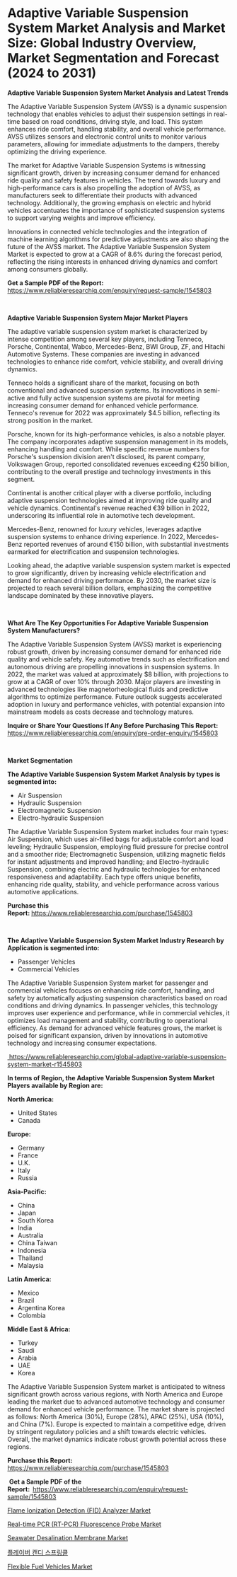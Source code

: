 <p><h1>Adaptive Variable Suspension System Market Analysis and Market Size: Global Industry Overview, Market Segmentation and Forecast (2024 to 2031)</h1></p><p><strong>Adaptive Variable Suspension System Market Analysis and Latest Trends</strong></p>
<p><p>The Adaptive Variable Suspension System (AVSS) is a dynamic suspension technology that enables vehicles to adjust their suspension settings in real-time based on road conditions, driving style, and load. This system enhances ride comfort, handling stability, and overall vehicle performance. AVSS utilizes sensors and electronic control units to monitor various parameters, allowing for immediate adjustments to the dampers, thereby optimizing the driving experience.</p><p>The market for Adaptive Variable Suspension Systems is witnessing significant growth, driven by increasing consumer demand for enhanced ride quality and safety features in vehicles. The trend towards luxury and high-performance cars is also propelling the adoption of AVSS, as manufacturers seek to differentiate their products with advanced technology. Additionally, the growing emphasis on electric and hybrid vehicles accentuates the importance of sophisticated suspension systems to support varying weights and improve efficiency.</p><p>Innovations in connected vehicle technologies and the integration of machine learning algorithms for predictive adjustments are also shaping the future of the AVSS market. The Adaptive Variable Suspension System Market is expected to grow at a CAGR of 8.6% during the forecast period, reflecting the rising interests in enhanced driving dynamics and comfort among consumers globally.</p></p>
<p><strong>Get a Sample PDF of the Report:&nbsp;</strong> <a href="https://www.reliableresearchiq.com/enquiry/request-sample/1545803?utm_campaign=99&utm_medium=2&utm_source=Github&utm_content=ia&utm_term=02112024&utm_id=adaptive-variable-suspension-system">https://www.reliableresearchiq.com/enquiry/request-sample/1545803</a></p>
<p>&nbsp;</p>
<p><strong>Adaptive Variable Suspension System Major Market Players</strong></p>
<p><p>The adaptive variable suspension system market is characterized by intense competition among several key players, including Tenneco, Porsche, Continental, Wabco, Mercedes-Benz, BWI Group, ZF, and Hitachi Automotive Systems. These companies are investing in advanced technologies to enhance ride comfort, vehicle stability, and overall driving dynamics.</p><p>Tenneco holds a significant share of the market, focusing on both conventional and advanced suspension systems. Its innovations in semi-active and fully active suspension systems are pivotal for meeting increasing consumer demand for enhanced vehicle performance. Tenneco's revenue for 2022 was approximately $4.5 billion, reflecting its strong position in the market.</p><p>Porsche, known for its high-performance vehicles, is also a notable player. The company incorporates adaptive suspension management in its models, enhancing handling and comfort. While specific revenue numbers for Porsche's suspension division aren't disclosed, its parent company, Volkswagen Group, reported consolidated revenues exceeding €250 billion, contributing to the overall prestige and technology investments in this segment.</p><p>Continental is another critical player with a diverse portfolio, including adaptive suspension technologies aimed at improving ride quality and vehicle dynamics. Continental's revenue reached €39 billion in 2022, underscoring its influential role in automotive tech development.</p><p>Mercedes-Benz, renowned for luxury vehicles, leverages adaptive suspension systems to enhance driving experience. In 2022, Mercedes-Benz reported revenues of around €150 billion, with substantial investments earmarked for electrification and suspension technologies.</p><p>Looking ahead, the adaptive variable suspension system market is expected to grow significantly, driven by increasing vehicle electrification and demand for enhanced driving performance. By 2030, the market size is projected to reach several billion dollars, emphasizing the competitive landscape dominated by these innovative players.</p></p>
<p>&nbsp;</p>
<p><strong>What Are The Key Opportunities For Adaptive Variable Suspension System Manufacturers?</strong></p>
<p><p>The Adaptive Variable Suspension System (AVSS) market is experiencing robust growth, driven by increasing consumer demand for enhanced ride quality and vehicle safety. Key automotive trends such as electrification and autonomous driving are propelling innovations in suspension systems. In 2022, the market was valued at approximately $8 billion, with projections to grow at a CAGR of over 10% through 2030. Major players are investing in advanced technologies like magnetorheological fluids and predictive algorithms to optimize performance. Future outlook suggests accelerated adoption in luxury and performance vehicles, with potential expansion into mainstream models as costs decrease and technology matures.</p></p>
<p><strong>Inquire or Share Your Questions If Any Before Purchasing This Report:</strong> <a href="https://www.reliableresearchiq.com/enquiry/pre-order-enquiry/1545803?utm_campaign=99&utm_medium=2&utm_source=Github&utm_content=ia&utm_term=02112024&utm_id=adaptive-variable-suspension-system">https://www.reliableresearchiq.com/enquiry/pre-order-enquiry/1545803</a></p>
<p>&nbsp;</p>
<p><strong>Market Segmentation</strong></p>
<p><strong>The Adaptive Variable Suspension System Market Analysis by types is segmented into:</strong></p>
<p><ul><li>Air Suspension</li><li>Hydraulic Suspension</li><li>Electromagnetic Suspension</li><li>Electro-hydraulic Suspension</li></ul></p>
<p><p>The Adaptive Variable Suspension System market includes four main types: Air Suspension, which uses air-filled bags for adjustable comfort and load leveling; Hydraulic Suspension, employing fluid pressure for precise control and a smoother ride; Electromagnetic Suspension, utilizing magnetic fields for instant adjustments and improved handling; and Electro-hydraulic Suspension, combining electric and hydraulic technologies for enhanced responsiveness and adaptability. Each type offers unique benefits, enhancing ride quality, stability, and vehicle performance across various automotive applications.</p></p>
<p><strong>Purchase this Report:&nbsp;</strong><a href="https://www.reliableresearchiq.com/purchase/1545803?utm_campaign=99&utm_medium=2&utm_source=Github&utm_content=ia&utm_term=02112024&utm_id=adaptive-variable-suspension-system">https://www.reliableresearchiq.com/purchase/1545803</a></p>
<p>&nbsp;</p>
<p><strong>The Adaptive Variable Suspension System Market Industry Research by Application is segmented into:</strong></p>
<p><ul><li>Passenger Vehicles</li><li>Commercial Vehicles</li></ul></p>
<p><p>The Adaptive Variable Suspension System market for passenger and commercial vehicles focuses on enhancing ride comfort, handling, and safety by automatically adjusting suspension characteristics based on road conditions and driving dynamics. In passenger vehicles, this technology improves user experience and performance, while in commercial vehicles, it optimizes load management and stability, contributing to operational efficiency. As demand for advanced vehicle features grows, the market is poised for significant expansion, driven by innovations in automotive technology and increasing consumer expectations.</p></p>
<p><a href="https://www.reliableresearchiq.com/global-adaptive-variable-suspension-system-market-r1545803?utm_campaign=99&utm_medium=2&utm_source=Github&utm_content=ia&utm_term=02112024&utm_id=adaptive-variable-suspension-system">&nbsp;https://www.reliableresearchiq.com/global-adaptive-variable-suspension-system-market-r1545803</a></p>
<p><strong>In terms of Region, the Adaptive Variable Suspension System Market Players available by Region are:</strong></p>
<p>
    <p> <strong> North America: </strong>
        <ul>
            <li>United States</li>
            <li>Canada</li>
        </ul>
        </p> 
    <p> <strong> Europe: </strong>
        <ul>
            <li>Germany</li>
            <li>France</li>
            <li>U.K.</li>
            <li>Italy</li>
            <li>Russia</li>
        </ul>
        </p> 
    <p> <strong> Asia-Pacific: </strong>
        <ul>
            <li>China</li>
            <li>Japan</li>
            <li>South Korea</li>
            <li>India</li>
            <li>Australia</li>
            <li>China Taiwan</li>
            <li>Indonesia</li>
            <li>Thailand</li>
            <li>Malaysia</li>
        </ul>
        </p> 
    <p> <strong> Latin America: </strong>
        <ul>
            <li>Mexico</li>
            <li>Brazil</li>
            <li>Argentina Korea</li>
            <li>Colombia</li>
        </ul>
        </p> 
    <p> <strong> Middle East & Africa: </strong>
        <ul>
            <li>Turkey</li>
            <li>Saudi</li>
            <li>Arabia</li>
            <li>UAE</li>
            <li>Korea</li>
        </ul>
    </p>
    </p>
<p><p>The Adaptive Variable Suspension System market is anticipated to witness significant growth across various regions, with North America and Europe leading the market due to advanced automotive technology and consumer demand for enhanced vehicle performance. The market share is projected as follows: North America (30%), Europe (28%), APAC (25%), USA (10%), and China (7%). Europe is expected to maintain a competitive edge, driven by stringent regulatory policies and a shift towards electric vehicles. Overall, the market dynamics indicate robust growth potential across these regions.</p></p>
<p><strong>Purchase this Report: </strong><a href="https://www.reliableresearchiq.com/purchase/1545803?utm_campaign=99&utm_medium=2&utm_source=Github&utm_content=ia&utm_term=02112024&utm_id=adaptive-variable-suspension-system">https://www.reliableresearchiq.com/purchase/1545803</a></p>
<p>&nbsp;<strong>Get a Sample PDF of the Report:&nbsp;&nbsp;</strong><a href="https://www.reliableresearchiq.com/enquiry/request-sample/1545803?utm_campaign=99&utm_medium=2&utm_source=Github&utm_content=ia&utm_term=02112024&utm_id=adaptive-variable-suspension-system">https://www.reliableresearchiq.com/enquiry/request-sample/1545803</a></p>
<p><strong></strong></p>
<p><p><a href="https://issuu.com/reportprime-2/docs/flame-ionization-detection-fid-anal_b085096858aba3?utm_campaign=99&utm_medium=2&utm_source=Github&utm_content=ia&utm_term=02112024&utm_id=adaptive-variable-suspension-system">Flame Ionization Detection (FID) Analyzer Market</a></p><p><a href="https://www.linkedin.com/pulse/exploring-real-time-pcr-rt-pcr-fluorescence-probe-market-dynamics-paogc?utm_campaign=99&utm_medium=2&utm_source=Github&utm_content=ia&utm_term=02112024&utm_id=adaptive-variable-suspension-system">Real-time PCR (RT-PCR) Fluorescence Probe Market</a></p><p><a href="https://medium.com/@alvar1lavfo/introduction-exploring-the-seawater-desalination-membrane-market-the-seawater-desalination-34147e9094be?utm_campaign=99&utm_medium=2&utm_source=Github&utm_content=ia&utm_term=02112024&utm_id=adaptive-variable-suspension-system">Seawater Desalination Membrane Market</a></p><p><a href="https://github.com/sougarounis/Market-Research-Report-List-6/blob/main/747447821826.md?utm_campaign=99&utm_medium=2&utm_source=Github&utm_content=ia&utm_term=02112024&utm_id=adaptive-variable-suspension-system">플레이버 캔디 스프링클</a></p><p><a href="https://github.com/danyelltzmol/Market-Research-Report-List-1/blob/main/flexible-fuel-vehicles-market.md?utm_campaign=99&utm_medium=2&utm_source=Github&utm_content=ia&utm_term=02112024&utm_id=adaptive-variable-suspension-system">Flexible Fuel Vehicles Market</a></p></p>